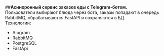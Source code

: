 ##**Асинхронный сервис заказов еды с Telegram-ботом.**  
Пользователи выбирают блюда через бота, заказы попадают в очередь RabbitMQ, обрабатываются FastAPI и сохраняются в БД.  
Технологии:
- Aiogram
- RabbitMQ
- PostgreSQL
- FastApi
